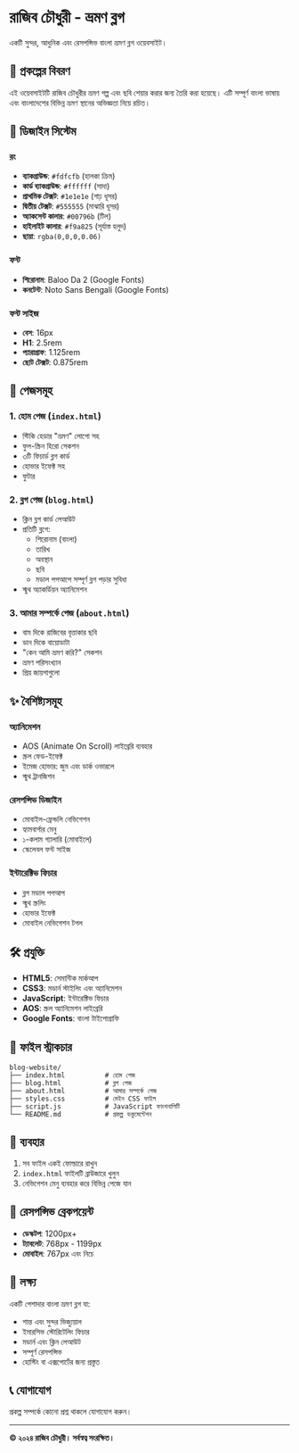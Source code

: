 # রাজিব চৌধুরী - ভ্রমণ ব্লগ

একটি সুন্দর, আধুনিক এবং রেসপন্সিভ বাংলা ভ্রমণ ব্লগ ওয়েবসাইট।

## 📝 প্রকল্পের বিবরণ

এই ওয়েবসাইটটি রাজিব চৌধুরীর ভ্রমণ গল্প এবং ছবি শেয়ার করার জন্য তৈরি করা হয়েছে। এটি সম্পূর্ণ বাংলা ভাষায় এবং বাংলাদেশের বিভিন্ন ভ্রমণ স্থানের অভিজ্ঞতা নিয়ে রচিত।

## 🎨 ডিজাইন সিস্টেম

### রং
- **ব্যাকগ্রাউন্ড**: `#fdfcfb` (হালকা ক্রিম)
- **কার্ড ব্যাকগ্রাউন্ড**: `#ffffff` (সাদা)
- **প্রাথমিক টেক্সট**: `#1e1e1e` (গাঢ় ধূসর)
- **দ্বিতীয় টেক্সট**: `#555555` (মাঝারি ধূসর)
- **অ্যাকসেন্ট কালার**: `#00796b` (টিল)
- **হাইলাইট কালার**: `#f9a825` (সূর্যাস্ত হলুদ)
- **ছায়া**: `rgba(0,0,0,0.06)`

### ফন্ট
- **শিরোনাম**: Baloo Da 2 (Google Fonts)
- **কনটেন্ট**: Noto Sans Bengali (Google Fonts)

### ফন্ট সাইজ
- **বেস**: 16px
- **H1**: 2.5rem
- **প্যারাগ্রাফ**: 1.125rem
- **ছোট টেক্সট**: 0.875rem

## 📱 পেজসমূহ

### 1. হোম পেজ (`index.html`)
- স্টিকি হেডার "ভ্রমণ" লোগো সহ
- ফুল-স্ক্রিন হিরো সেকশন
- ৩টি ফিচার্ড ব্লগ কার্ড
- হোভার ইফেক্ট সহ
- ফুটার

### 2. ব্লগ পেজ (`blog.html`)
- ক্লিন ব্লগ কার্ড লেআউট
- প্রতিটি ব্লগে:
  - শিরোনাম (বাংলা)
  - তারিখ
  - অবস্থান
  - ছবি
  - মডাল পপআপে সম্পূর্ণ ব্লগ পড়ার সুবিধা
- স্মুথ অ্যাকর্ডিয়ন অ্যানিমেশন

### 3. আমার সম্পর্কে পেজ (`about.html`)
- বাম দিকে রাজিবের বৃত্তাকার ছবি
- ডান দিকে বায়োডাটা
- "কেন আমি ভ্রমণ করি?" সেকশন
- ভ্রমণ পরিসংখ্যান
- প্রিয় জায়গাগুলো

## ✨ বৈশিষ্ট্যসমূহ

### অ্যানিমেশন
- AOS (Animate On Scroll) লাইব্রেরি ব্যবহার
- স্ক্রল ফেড-ইফেক্ট
- ইমেজ হোভার: জুম এবং ডার্ক ওভারলে
- স্মুথ ট্রানজিশন

### রেসপন্সিভ ডিজাইন
- মোবাইল-ফ্রেন্ডলি নেভিগেশন
- হ্যামবার্গার মেনু
- ১-কলাম গ্যালারি (মোবাইলে)
- স্কেলেবল ফন্ট সাইজ

### ইন্টারেক্টিভ ফিচার
- ব্লগ মডাল পপআপ
- স্মুথ স্ক্রলিং
- হোভার ইফেক্ট
- মোবাইল নেভিগেশন টগল

## 🛠️ প্রযুক্তি

- **HTML5**: সেমান্টিক মার্কআপ
- **CSS3**: মডার্ন স্টাইলিং এবং অ্যানিমেশন
- **JavaScript**: ইন্টারেক্টিভ ফিচার
- **AOS**: স্ক্রল অ্যানিমেশন লাইব্রেরি
- **Google Fonts**: বাংলা টাইপোগ্রাফি

## 📁 ফাইল স্ট্রাকচার

```
blog-website/
├── index.html          # হোম পেজ
├── blog.html           # ব্লগ পেজ
├── about.html          # আমার সম্পর্কে পেজ
├── styles.css          # মেইন CSS ফাইল
├── script.js           # JavaScript ফাংশনালিটি
└── README.md           # প্রকল্প ডকুমেন্টেশন
```

## 🚀 ব্যবহার

1. সব ফাইল একই ফোল্ডারে রাখুন
2. `index.html` ফাইলটি ব্রাউজারে খুলুন
3. নেভিগেশন মেনু ব্যবহার করে বিভিন্ন পেজে যান

## 📱 রেসপন্সিভ ব্রেকপয়েন্ট

- **ডেস্কটপ**: 1200px+
- **ট্যাবলেট**: 768px - 1199px
- **মোবাইল**: 767px এবং নিচে

## 🎯 লক্ষ্য

একটি পেশাদার বাংলা ভ্রমণ ব্লগ যা:
- শান্ত এবং সুন্দর ভিজ্যুয়াল
- ইমারসিভ স্টোরিটেলিং ফিচার
- মডার্ন এবং ক্লিন লেআউট
- সম্পূর্ণ রেসপন্সিভ
- হোস্টিং বা এক্সপোর্টের জন্য প্রস্তুত

## 📞 যোগাযোগ

প্রকল্প সম্পর্কে কোনো প্রশ্ন থাকলে যোগাযোগ করুন।

---

**© ২০২৪ রাজিব চৌধুরী। সর্বস্বত্ব সংরক্ষিত।** 
